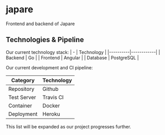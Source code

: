 # japare
Frontend and backend of Japare

## Technologies & Pipeline

Our current technology stack:
| -        | Technology |
|----------|------------|
| Backend  | Go         |
| Frontend | Angular    |
| Database | PostgreSQL |


Our current development and CI pipeline:

| Category    | Technology |
|-------------|------------|
| Repository  | Github     |
| Test Server | Travis CI  |
| Container   | Docker     |
| Deployment  | Heroku     |


This list will be expanded as our project progresses further.